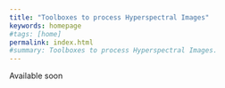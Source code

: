 ```yaml
---
title: "Toolboxes to process Hyperspectral Images"
keywords: homepage
#tags: [home]
permalink: index.html
#summary: Toolboxes to process Hyperspectral Images.
---
```

Available soon